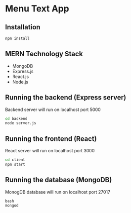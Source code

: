 # Menu Text App

## Installation
```bash
npm install
```

## MERN Technology Stack
- MongoDB
- Express.js
- React.js
- Node.js

## Running the backend (Express server)
Backend server will run on localhost port 5000
```bash
cd backend
node server.js
```

## Running the frontend (React)
React server will run on localhost port 3000
```bash
cd client
npm start
```

## Running the database (MongoDB)
MonogDB database will run on localhost port 27017
```
bash
mongod
```